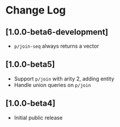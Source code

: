 # Change Log

## [1.0.0-beta6-development]
- `p/join-seq` always returns a vector

## [1.0.0-beta5]
- Support `p/join` with arity 2, adding entity
- Handle union queries on `p/join`

## [1.0.0-beta4]
- Initial public release
